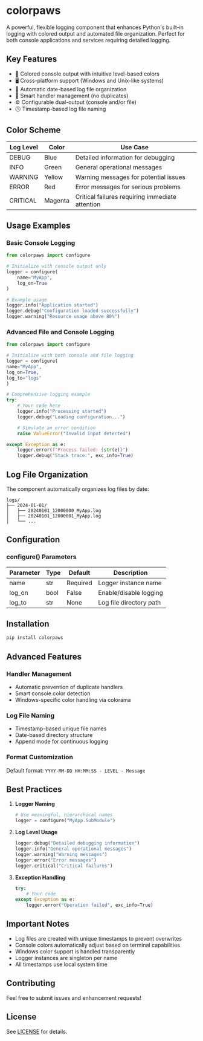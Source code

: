 # colorpaws

A powerful, flexible logging component that enhances Python's built-in logging with colored output and automated file organization. Perfect for both console applications and services requiring detailed logging.

## Key Features

- 🎨 Colored console output with intuitive level-based colors
- 🖥️ Cross-platform support (Windows and Unix-like systems)
- 📁 Automatic date-based log file organization
- 🔄 Smart handler management (no duplicates)
- ⚙️ Configurable dual-output (console and/or file)
- 🕒 Timestamp-based log file naming

## Color Scheme

| Log Level | Color    | Use Case |
|-----------|----------|----------|
| DEBUG     | Blue     | Detailed information for debugging |
| INFO      | Green    | General operational messages |
| WARNING   | Yellow   | Warning messages for potential issues |
| ERROR     | Red      | Error messages for serious problems |
| CRITICAL  | Magenta  | Critical failures requiring immediate attention |

## Usage Examples

### Basic Console Logging

```python
from colorpaws import configure

# Initialize with console output only
logger = configure(
    name="MyApp",
    log_on=True
)

# Example usage
logger.info("Application started")
logger.debug("Configuration loaded successfully")
logger.warning("Resource usage above 80%")
```

### Advanced File and Console Logging

```python
from colorpaws import configure

# Initialize with both console and file logging
logger = configure(
name="MyApp",
log_on=True,
log_to="logs"
)

# Comprehensive logging example
try:
    # Your code here
    logger.info("Processing started")
    logger.debug("Loading configuration...")

    # Simulate an error condition
    raise ValueError("Invalid input detected")

except Exception as e:
    logger.error(f"Process failed: {str(e)}")
    logger.debug("Stack trace:", exc_info=True)
```

## Log File Organization

The component automatically organizes log files by date:

```
logs/
├── 2024-01-01/
│   ├── 20240101_12000000_MyApp.log
│   ├── 20240101_12000001_MyApp.log
│   └── ...
```

## Configuration

### configure() Parameters

| Parameter    | Type    | Default | Description |
|-------------|---------|---------|-------------|
| name        | str     | Required| Logger instance name |
| log_on      | bool    | False   | Enable/disable logging |
| log_to      | str     | None    | Log file directory path |

## Installation

```bash
pip install colorpaws
```

## Advanced Features

### Handler Management
- Automatic prevention of duplicate handlers
- Smart console color detection
- Windows-specific color handling via colorama

### Log File Naming
- Timestamp-based unique file names
- Date-based directory structure
- Append mode for continuous logging

### Format Customization
Default format: `YYYY-MM-DD HH:MM:SS - LEVEL - Message`

## Best Practices

1. **Logger Naming**
   ```python
   # Use meaningful, hierarchical names
   logger = configure("MyApp.SubModule")
   ```

2. **Log Level Usage**
   ```python
   logger.debug("Detailed debugging information")
   logger.info("General operational messages")
   logger.warning("Warning messages")
   logger.error("Error messages")
   logger.critical("Critical failures")
   ```

3. **Exception Handling**
   ```python
   try:
       # Your code
   except Exception as e:
       logger.error("Operation failed", exc_info=True)
   ```

## Important Notes

- Log files are created with unique timestamps to prevent overwrites
- Console colors automatically adjust based on terminal capabilities
- Windows color support is handled transparently
- Logger instances are singleton per name
- All timestamps use local system time

## Contributing

Feel free to submit issues and enhancement requests!

## License

See [LICENSE](LICENSE) for details.
